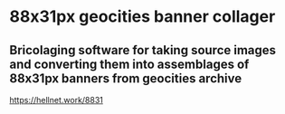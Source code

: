 # 88x31px geocities banner collager
## Bricolaging software for taking source images and converting them into assemblages of 88x31px banners from geocities archive

https://hellnet.work/8831